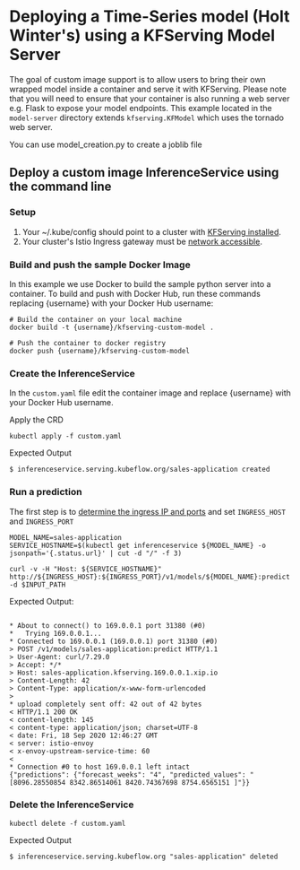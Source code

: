 # Deploying a Time-Series model (Holt Winter's) using a KFServing Model Server

The goal of custom image support is to allow users to bring their own wrapped model inside a container and serve it with KFServing. Please note that you will need to ensure that your container is also running a web server e.g. Flask to expose your model endpoints. This example located in the `model-server` directory extends `kfserving.KFModel` which uses the tornado web server.

 You can use model_creation.py to create a joblib file

## Deploy a custom image InferenceService using the command line

### Setup

1. Your ~/.kube/config should point to a cluster with [KFServing installed](https://github.com/kubeflow/kfserving/#install-kfserving).
2. Your cluster's Istio Ingress gateway must be [network accessible](https://istio.io/latest/docs/tasks/traffic-management/ingress/ingress-control/).

### Build and push the sample Docker Image

In this example we use Docker to build the sample python server into a container. To build and push with Docker Hub, run these commands replacing {username} with your Docker Hub username:

```
# Build the container on your local machine
docker build -t {username}/kfserving-custom-model .

# Push the container to docker registry
docker push {username}/kfserving-custom-model
```

### Create the InferenceService

In the `custom.yaml` file edit the container image and replace {username} with your Docker Hub username.

Apply the CRD

```
kubectl apply -f custom.yaml
```

Expected Output

```
$ inferenceservice.serving.kubeflow.org/sales-application created
```

### Run a prediction
The first step is to [determine the ingress IP and ports](../../../../README.md#determine-the-ingress-ip-and-ports) and set `INGRESS_HOST` and `INGRESS_PORT`

```
MODEL_NAME=sales-application
SERVICE_HOSTNAME=$(kubectl get inferenceservice ${MODEL_NAME} -o jsonpath='{.status.url}' | cut -d "/" -f 3)

curl -v -H "Host: ${SERVICE_HOSTNAME}" http://${INGRESS_HOST}:${INGRESS_PORT}/v1/models/${MODEL_NAME}:predict -d $INPUT_PATH
```

Expected Output:

```

* About to connect() to 169.0.0.1 port 31380 (#0)
*   Trying 169.0.0.1...
* Connected to 169.0.0.1 (169.0.0.1) port 31380 (#0)
> POST /v1/models/sales-application:predict HTTP/1.1
> User-Agent: curl/7.29.0
> Accept: */*
> Host: sales-application.kfserving.169.0.0.1.xip.io
> Content-Length: 42
> Content-Type: application/x-www-form-urlencoded
> 
* upload completely sent off: 42 out of 42 bytes
< HTTP/1.1 200 OK
< content-length: 145
< content-type: application/json; charset=UTF-8
< date: Fri, 18 Sep 2020 12:46:27 GMT
< server: istio-envoy
< x-envoy-upstream-service-time: 60
< 
* Connection #0 to host 169.0.0.1 left intact
{"predictions": {"forecast_weeks": "4", "predicted_values": "[8096.28550854 8342.86514061 8420.74367698 8754.6565151 ]"}}
```

### Delete the InferenceService

```
kubectl delete -f custom.yaml
```

Expected Output

```
$ inferenceservice.serving.kubeflow.org "sales-application" deleted
```



